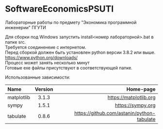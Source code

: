 # SoftwareEconomicsPSUTI
Лабораторные работы по предмету "Экономика программной инженерии" ПГУТИ

Для сборки под Windows запустить install<номер лабораторной>.bat в папке src.<br/>
Требуется соединенеие с интернетом.<br/>
Перед сборкой должен быть установлен python версии 3.8.2 или выше. https://www.python.org/downloads/<br/>
Процесс может занять несколько минут<br/>
Готовые exe файлы присутствуют в соответствующей папке.

Использованные зависимости:

|Name      |Version     | Home-page     |
| :------------- | :----------: | -----------: |
|  matplotlib | 3.1.3   | https://matplotlib.org    |
| sympy | 1.5.1 | https://sympy.org | 
| tabulate | 0.8.6 | https://github.com/astanin/python-tabulate ||
